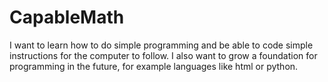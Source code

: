 # CapableMath
I want to learn how to do simple programming and be able to code simple instructions for the computer to follow. I also want to grow a foundation for programming in the future, for example languages like html or python.
